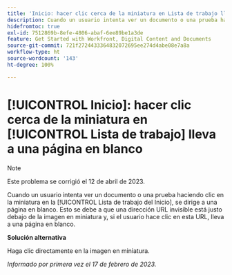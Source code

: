 ```yaml
---
title: 'Inicio: hacer clic cerca de la miniatura en Lista de trabajo lleva a una página en blanco'
description: Cuando un usuario intenta ver un documento o una prueba haciendo clic en la miniatura en la Lista de trabajo del Inicio, se dirige a una página en blanco. Esto se debe a que una dirección URL invisible está justo debajo de la imagen en miniatura y, si el usuario hace clic en esta URL, lleva a una página en blanco.
hidefromtoc: true
exl-id: 7512869b-8efe-4806-abaf-6ee89be1a3de
feature: Get Started with Workfront, Digital Content and Documents
source-git-commit: 721f2724433364832072695ee274d4abe08e7a8a
workflow-type: ht
source-wordcount: '143'
ht-degree: 100%

---
```


# [!UICONTROL Inicio]: hacer clic cerca de la miniatura en [!UICONTROL Lista de trabajo] lleva a una página en blanco

>[!NOTE]
>
>Este problema se corrigió el 12 de abril de 2023.

Cuando un usuario intenta ver un documento o una prueba haciendo clic en la miniatura en la [!UICONTROL Lista de trabajo del Inicio], se dirige a una página en blanco. Esto se debe a que una dirección URL invisible está justo debajo de la imagen en miniatura y, si el usuario hace clic en esta URL, lleva a una página en blanco.

**Solución alternativa**

Haga clic directamente en la imagen en miniatura.

_Informado por primera vez el 17 de febrero de 2023._
